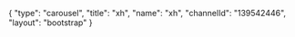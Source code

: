{
    "type": "carousel",
    "title": "xh",
    "name": "xh",
    "channelId": "139542446",
    "layout": "bootstrap"
}